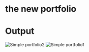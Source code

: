 # the new portfolio
 
# Output
![Simple portfolio2](https://github.com/user-attachments/assets/b8422e20-1046-4b41-bc5c-7feda1aeee78)
![Simple portfolio1](https://github.com/user-attachments/assets/06bfbf79-1a31-4dff-aa07-dbd4a290d9cd)
